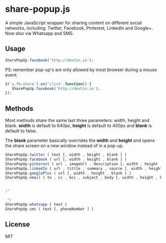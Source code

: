 # share-popup.js

A simple JavaScript wrapper for sharing content on different social networks, including: Twitter, Facebook, Pinterest, LinkedIn and Google+. Now also via Whatsapp and SMS.

## Usage

```js
SharePopUp.facebook('http://devtin.io');
```

PS: remember pop-up's are only allowed by most browser during a mouse event.
 
 ```js
 $('a.fb-share').on('click',function() {
    SharePopUp.facebook('http://devtin.io');
 });
 ```
 
## Methods

Most methods share the same last three parameters: width, height and blank. **width** is default to 640px, **height** is default to 400px and **blank** is default to false.
 
The **blank** parameter basically overrides the **width** and **height** and opens the share screen on a new window instead of in a pop-up. 

```js
SharePopUp.twitter ( text [, width , height , blank ] )
SharePopUp.facebook ( url [, width , height , blank ] )
SharePopUp.pinterest ( url , imageUrl , description [, width , height , blank ] )
SharePopUp.linkedIn ( url , tittle , summary , source [, width , height , blank ] )
SharePopUp.googlePlus ( url [, width , height , blank ] )
SharePopUp.email ( to , cc , bcc , subject , body [, width , height , blank ] )


/*

 */
SharePopUp.whatsapp ( text )
SharePopUp.sms ( text [, phoneNumber ] )
```

## License
MIT